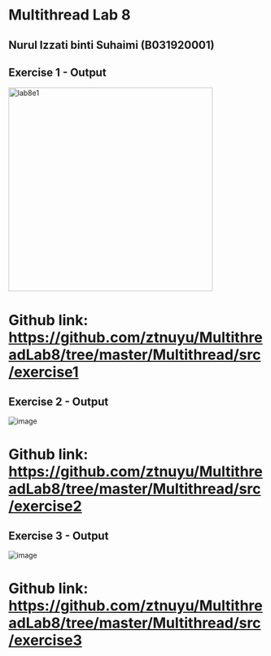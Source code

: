 # Multithread Lab 8
## Nurul Izzati binti Suhaimi (B031920001)

## Exercise 1 - Output

<img width="401" alt="lab8e1" src="https://user-images.githubusercontent.com/73053555/117525102-6cab2000-aff3-11eb-940d-a792ba096429.PNG">

# Github link: https://github.com/ztnuyu/MultithreadLab8/tree/master/Multithread/src/exercise1


## Exercise 2 - Output

![image](https://user-images.githubusercontent.com/73053555/117561045-c67c1a80-b0c5-11eb-9047-fb6ecd347389.png)

# Github link: https://github.com/ztnuyu/MultithreadLab8/tree/master/Multithread/src/exercise2


## Exercise 3 - Output

![image](https://user-images.githubusercontent.com/73053555/117561062-00e5b780-b0c6-11eb-9b64-5289197e2c90.png)

# Github link: https://github.com/ztnuyu/MultithreadLab8/tree/master/Multithread/src/exercise3
